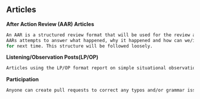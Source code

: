 ## Articles

**After Action Review (AAR) Articles**

```bash
An AAR is a structured review format that will be used for the review articles.
AARs attempts to answer what happened, why it happened and how can we/it be improved
for next time. This structure will be followed loosely.
```

**Listening/Observation Posts(LP/OP)**

```bash
Articles using the LP/OP format report on simple situational observations and conversations.
```

**Participation**

```bash
Anyone can create pull requests to correct any typos and/or grammar issue.
```
